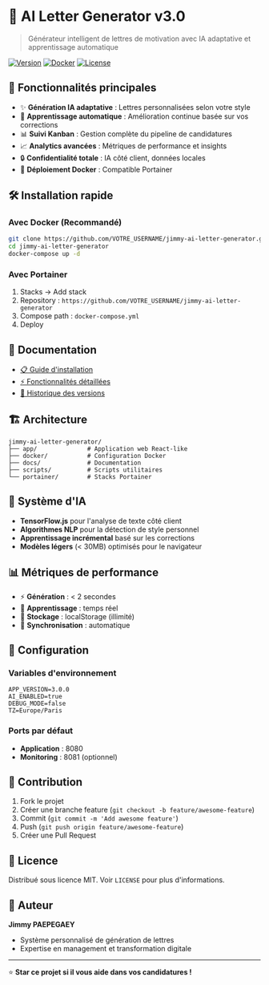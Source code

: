 # 🚀 AI Letter Generator v3.0

> Générateur intelligent de lettres de motivation avec IA adaptative et apprentissage automatique

[![Version](https://img.shields.io/badge/version-3.0.0-blue.svg)](https://github.com/jimmy/ai-letter-generator)
[![Docker](https://img.shields.io/badge/docker-ready-brightgreen.svg)](https://hub.docker.com)
[![License](https://img.shields.io/badge/license-MIT-green.svg)](LICENSE)

## 🎯 Fonctionnalités principales

- ✨ **Génération IA adaptative** : Lettres personnalisées selon votre style
- 🧠 **Apprentissage automatique** : Amélioration continue basée sur vos corrections
- 📊 **Suivi Kanban** : Gestion complète du pipeline de candidatures
- 📈 **Analytics avancées** : Métriques de performance et insights
- 🔒 **Confidentialité totale** : IA côté client, données locales
- 🐳 **Déploiement Docker** : Compatible Portainer

## 🛠️ Installation rapide

### Avec Docker (Recommandé)
```bash
git clone https://github.com/VOTRE_USERNAME/jimmy-ai-letter-generator.git
cd jimmy-ai-letter-generator
docker-compose up -d
```

### Avec Portainer
1. Stacks → Add stack
2. Repository : `https://github.com/VOTRE_USERNAME/jimmy-ai-letter-generator`
3. Compose path : `docker-compose.yml`
4. Deploy

## 📖 Documentation

- [📋 Guide d'installation](docs/INSTALLATION.md)
- [⚡ Fonctionnalités détaillées](docs/FEATURES.md)
- [🔄 Historique des versions](docs/CHANGELOG.md)

## 🏗️ Architecture

```
jimmy-ai-letter-generator/
├── app/              # Application web React-like
├── docker/           # Configuration Docker
├── docs/             # Documentation
├── scripts/          # Scripts utilitaires
└── portainer/        # Stacks Portainer
```

## 🤖 Système d'IA

- **TensorFlow.js** pour l'analyse de texte côté client
- **Algorithmes NLP** pour la détection de style personnel
- **Apprentissage incrémental** basé sur les corrections
- **Modèles légers** (< 30MB) optimisés pour le navigateur

## 📊 Métriques de performance

- ⚡ **Génération** : < 2 secondes
- 🧠 **Apprentissage** : temps réel
- 💾 **Stockage** : localStorage (illimité)
- 🔄 **Synchronisation** : automatique

## 🔧 Configuration

### Variables d'environnement
```env
APP_VERSION=3.0.0
AI_ENABLED=true
DEBUG_MODE=false
TZ=Europe/Paris
```

### Ports par défaut
- **Application** : 8080
- **Monitoring** : 8081 (optionnel)

## 🤝 Contribution

1. Fork le projet
2. Créer une branche feature (`git checkout -b feature/awesome-feature`)
3. Commit (`git commit -m 'Add awesome feature'`)
4. Push (`git push origin feature/awesome-feature`)
5. Créer une Pull Request

## 📝 Licence

Distribué sous licence MIT. Voir `LICENSE` pour plus d'informations.

## 👤 Auteur

**Jimmy PAEPEGAEY**
- Système personnalisé de génération de lettres
- Expertise en management et transformation digitale

---

⭐ **Star ce projet si il vous aide dans vos candidatures !**
